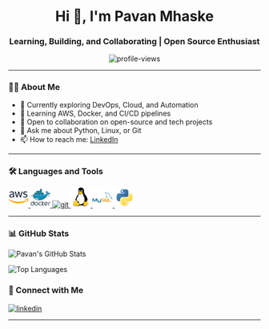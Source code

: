 <h1 align="center">Hi 👋, I'm Pavan Mhaske</h1>
<h3 align="center">Learning, Building, and Collaborating | Open Source Enthusiast</h3>

<p align="center">
  <img src="https://komarev.com/ghpvc/?username=pavanmhaske&label=Profile%20views&color=0e75b6&style=flat" alt="profile-views" />
</p>

---

### 🧑‍💻 About Me
- 🔭 Currently exploring DevOps, Cloud, and Automation
- 🌱 Learning AWS, Docker, and CI/CD pipelines
- 🤝 Open to collaboration on open-source and tech projects
- 💬 Ask me about Python, Linux, or Git
- 📫 How to reach me: [LinkedIn](https://www.linkedin.com/in/pavan-mhaske-8a6735325)

---

### 🛠️ Languages and Tools

<p align="left">
  <a href="https://aws.amazon.com" target="_blank" rel="noreferrer">
    <img src="https://raw.githubusercontent.com/devicons/devicon/master/icons/amazonwebservices/amazonwebservices-original-wordmark.svg" alt="aws" width="40" height="40"/>
  </a>
  <a href="https://www.docker.com/" target="_blank" rel="noreferrer">
    <img src="https://raw.githubusercontent.com/devicons/devicon/master/icons/docker/docker-original-wordmark.svg" alt="docker" width="40" height="40"/>
  </a>
  <a href="https://git-scm.com/" target="_blank" rel="noreferrer">
    <img src="https://www.vectorlogo.zone/logos/git-scm/git-scm-icon.svg" alt="git" width="40" height="40"/>
  </a>
  <a href="https://www.linux.org/" target="_blank" rel="noreferrer">
    <img src="https://raw.githubusercontent.com/devicons/devicon/master/icons/linux/linux-original.svg" alt="linux" width="40" height="40"/>
  </a>
  <a href="https://www.mysql.com/" target="_blank" rel="noreferrer">
    <img src="https://raw.githubusercontent.com/devicons/devicon/master/icons/mysql/mysql-original-wordmark.svg" alt="mysql" width="40" height="40"/>
  </a>
  <a href="https://www.python.org" target="_blank" rel="noreferrer">
    <img src="https://raw.githubusercontent.com/devicons/devicon/master/icons/python/python-original.svg" alt="python" width="40" height="40"/>
  </a>
</p>

---

### 📊 GitHub Stats

![Pavan's GitHub Stats](https://github-readme-stats.vercel.app/api?username=pavanmhaske&show_icons=true&theme=radical)

![Top Languages](https://github-readme-stats.vercel.app/api/top-langs/?username=pavanmhaske&layout=compact&theme=radical)



### 🔗 Connect with Me

<p align="left">
  <a href="https://www.linkedin.com/in/pavan-mhaske-8a6735325" target="blank">
    <img align="center" src="https://raw.githubusercontent.com/rahuldkjain/github-profile-readme-generator/master/src/images/icons/Social/linked-in-alt.svg" alt="linkedin" height="30" width="40" />
  </a>
</p>

---

